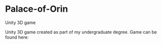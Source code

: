 # Palace-of-Orin
Unity 3D game

Unity 3D game created as part of my undergraduate degree. Game can be found here: 

